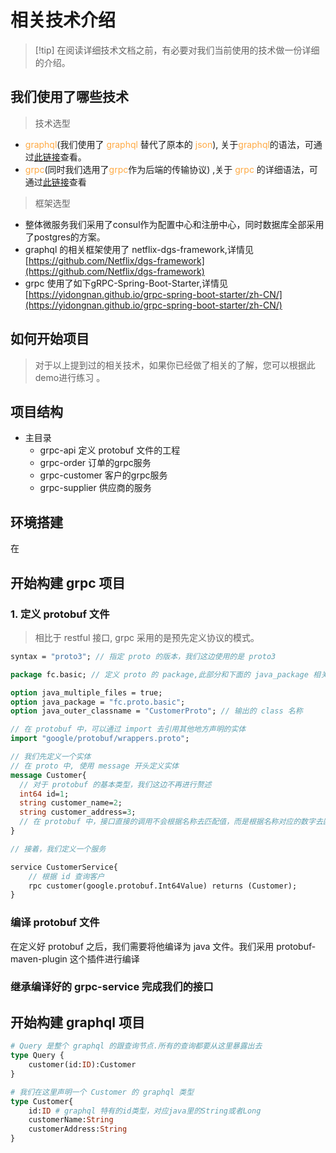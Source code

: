 # 相关技术介绍

>[!tip] 在阅读详细技术文档之前，有必要对我们当前使用的技术做一份详细的介绍。

## 我们使用了哪些技术

> 技术选型
* <font color=#ffaa44>graphql</font>(我们使用了 <font color=#ffaa44>graphql</font>  替代了原本的 <font color=#ffaa44>json</font>),
  关于<font color=#ffaa44>graphql</font>的语法，可通过[此链接](https://spec.graphql.cn/)查看。
* <font color=#ffaa44>grpc</font>(同时我们选用了<font color=#ffaa44>grpc</font>作为后端的传输协议) ,关于 <font color=#ffaa44>grpc</font>
  的详细语法，可通过[此链接](https://grpc.io/docs/what-is-grpc/)查看

> 框架选型
* 整体微服务我们采用了consul作为配置中心和注册中心，同时数据库全部采用了postgres的方案。
* graphql 的相关框架使用了 netflix-dgs-framework,详情见[https://github.com/Netflix/dgs-framework](https://github.com/Netflix/dgs-framework)
* grpc 使用了如下gRPC-Spring-Boot-Starter,详情见[https://yidongnan.github.io/grpc-spring-boot-starter/zh-CN/](https://yidongnan.github.io/grpc-spring-boot-starter/zh-CN/)

## 如何开始项目

> 对于以上提到过的相关技术，如果你已经做了相关的了解，您可以根据此demo进行练习 。

## 项目结构
- 主目录
  - grpc-api 定义 protobuf 文件的工程
  - grpc-order 订单的grpc服务
  - grpc-customer 客户的grpc服务
  - grpc-supplier 供应商的服务

## 环境搭建
在

## 开始构建 grpc 项目

### 1. 定义 protobuf 文件

> 相比于 restful 接口, grpc 采用的是预先定义协议的模式。

```protobuf
syntax = "proto3"; // 指定 proto 的版本，我们这边使用的是 proto3

package fc.basic; // 定义 proto 的 package,此部分和下面的 java_package 相关。如果我们在下面不指定 java_package 的名称，编译器会将此名称当作包名

option java_multiple_files = true;
option java_package = "fc.proto.basic";
option java_outer_classname = "CustomerProto"; // 输出的 class 名称

// 在 protobuf 中，可以通过 import 去引用其他地方声明的实体
import "google/protobuf/wrappers.proto";

// 我们先定义一个实体
// 在 proto 中, 使用 message 开头定义实体
message Customer{
  // 对于 protobuf 的基本类型，我们这边不再进行赘述
  int64 id=1;
  string customer_name=2;
  string customer_address=3;
  // 在 protobuf 中，接口直接的调用不会根据名称去匹配值，而是根据名称对应的数字去匹配
}

// 接着，我们定义一个服务

service CustomerService{
    // 根据 id 查询客户
    rpc customer(google.protobuf.Int64Value) returns (Customer);
}
```

### 编译 protobuf 文件 

在定义好 protobuf 之后，我们需要将他编译为 java 文件。我们采用 protobuf-maven-plugin
这个插件进行编译

### 继承编译好的 grpc-service 完成我们的接口

## 开始构建 graphql 项目

```graphql
# Query 是整个 graphql 的跟查询节点.所有的查询都要从这里暴露出去
type Query {
    customer(id:ID):Customer
}

# 我们在这里声明一个 Customer 的 graphql 类型
type Customer{
    id:ID # graphql 特有的id类型，对应java里的String或者Long
    customerName:String
    customerAddress:String
}
```